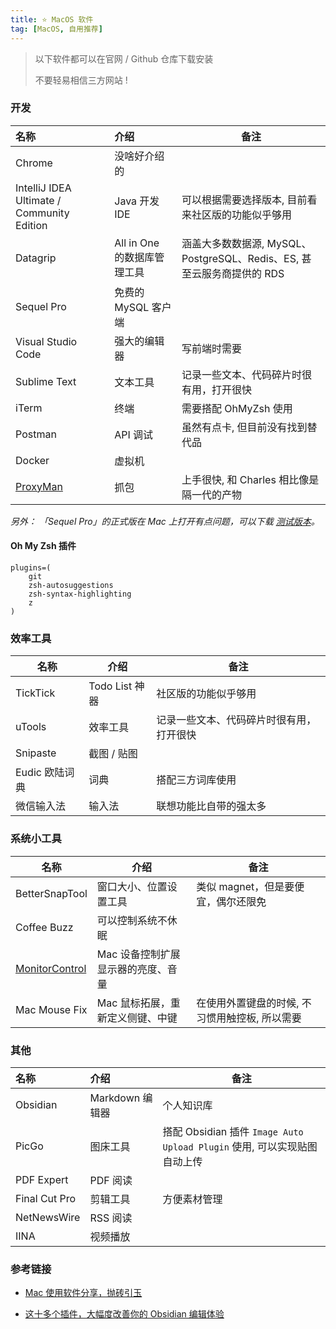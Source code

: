 ```yaml
---
title: ⭐️ MacOS 软件
tag: [MacOS, 自用推荐]
---
```


> 以下软件都可以在官网 / Github 仓库下载安装
>
> 不要轻易相信三方网站 !

### 开发

| 名称                                         | 介绍                  | 备注                                                 |
| :----------------------------------------- | :------------------ | -------------------------------------------------- |
| Chrome                                     | 没啥好介绍的              |                                                    |
| IntelliJ IDEA Ultimate / Community Edition | Java 开发 IDE         | 可以根据需要选择版本, 目前看来社区版的功能似乎够用                         |
| Datagrip                                   | All in One 的数据库管理工具 | 涵盖大多数数据源, MySQL、PostgreSQL、Redis、ES, 甚至云服务商提供的 RDS |
| Sequel Pro                                 | 免费的 MySQL 客户端       |                                                    |
| Visual Studio Code                         | 强大的编辑器              | 写前端时需要                                             |
| Sublime Text                               | 文本工具                | 记录一些文本、代码碎片时很有用，打开很快                               |
| iTerm                                      | 终端                  | 需要搭配 OhMyZsh 使用                                    |
| Postman                                    | API 调试              | 虽然有点卡, 但目前没有找到替代品                                  |
| Docker                                     | 虚拟机                 |                                                    |
| [ProxyMan](https://proxyman.io/)           | 抓包                  | 上手很快, 和 Charles 相比像是隔一代的产物                         |

_另外： 「Sequel Pro」的正式版在 Mac 上打开有点问题，可以下载 [测试版本][Sequel Pro 测试版本]。_

#### Oh My Zsh 插件

```
plugins=( 
    git 
    zsh-autosuggestions
    zsh-syntax-highlighting 
    z 
)
```

### 效率工具

| 名称         | 介绍           | 备注                   |
| ---------- | ------------ | -------------------- |
| TickTick   | Todo List 神器 | 社区版的功能似乎够用           |
| uTools     | 效率工具         | 记录一些文本、代码碎片时很有用，打开很快 |
| Snipaste   | 截图 / 贴图      |                      |
| Eudic 欧陆词典 | 词典           | 搭配三方词库使用             |
| 微信输入法      | 输入法          | 联想功能比自带的强太多          |

### 系统小工具

| 名称                 | 介绍                  | 备注                        |
| ------------------ | ------------------- | ------------------------- |
| BetterSnapTool     | 窗口大小、位置设置工具         | 类似 magnet，但是要便宜，偶尔还限免     |
| Coffee Buzz        | 可以控制系统不休眠           |                           |
| [MonitorControl][] | Mac 设备控制扩展显示器的亮度、音量 |                           |
| Mac Mouse Fix      | Mac 鼠标拓展，重新定义侧键、中键  | 在使用外置键盘的时候, 不习惯用触控板, 所以需要 |

### 其他

| 名称            | 介绍           | 备注                                                       |
| :------------ | :----------- | -------------------------------------------------------- |
| Obsidian      | Markdown 编辑器 | 个人知识库                                                    |
| PicGo         | 图床工具         | 搭配 Obsidian 插件 `Image Auto Upload Plugin` 使用, 可以实现贴图自动上传 |
| PDF Expert    | PDF 阅读       |                                                          |
| Final Cut Pro | 剪辑工具         | 方便素材管理                                                   |
| NetNewsWire   | RSS 阅读       |                                                          |
| IINA          | 视频播放         |                                                          |

### 参考链接

- [ Mac 使用软件分享，抛砖引玉][]

- [这十多个插件，大幅度改善你的 Obsidian 编辑体验][]

​​<!-- 下面是引用式链接-->

[Sequel Pro 测试版本]: https://sequelpro.com/test-builds

[MonitorControl]: https://github.com/MonitorControl/MonitorControl

[ Mac 使用软件分享，抛砖引玉]: https://www.v2ex.com/t/894110

[这十多个插件，大幅度改善你的 Obsidian 编辑体验]: https://sspai.com/post/68394
